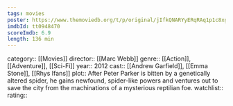 ```yaml
---
tags: movies
poster: https://www.themoviedb.org/t/p/original/jIfkQNARYyERqRAq1p1c8xgePp4.jpg
imdbId: tt0948470
scoreImdb: 6.9
length: 136 min
---
```


category:: [[Movies]]
director:: [[Marc Webb]]
genre:: [[Action]], [[Adventure]], [[Sci-Fi]]
year:: 2012
cast:: [[Andrew Garfield]], [[Emma Stone]], [[Rhys Ifans]]
plot:: After Peter Parker is bitten by a genetically altered spider, he gains newfound, spider-like powers and ventures out to save the city from the machinations of a mysterious reptilian foe.
watchlist::
rating::
